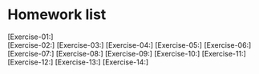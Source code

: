 Homework list
=============================
[Exercise-01:]<br/>
[Exercise-02:]
[Exercise-03:]
[Exercise-04:]
[Exercise-05:]
[Exercise-06:]
[Exercise-07:]
[Exercise-08:]
[Exercise-09:]
[Exercise-10:]
[Exercise-11:]
[Exercise-12:]
[Exercise-13:]
[Exercise-14:]
